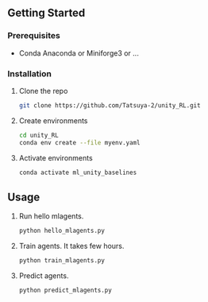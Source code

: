 <!-- GETTING STARTED -->
## Getting Started
### Prerequisites

- Conda
  Anaconda or Miniforge3 or ...

### Installation

1. Clone the repo
   ```sh
   git clone https://github.com/Tatsuya-2/unity_RL.git
   ```
2. Create environments
   ```sh
   cd unity_RL
   conda env create --file myenv.yaml
   ```
3. Activate environments
   ```sh
   conda activate ml_unity_baselines
   ```

<!-- USAGE EXAMPLES -->
## Usage
1. Run hello mlagents.
   ```sh
   python hello_mlagents.py
   ```
2. Train agents. It takes few hours.
   ```sh
   python train_mlagents.py
   ```
3. Predict agents.
   ```sh
   python predict_mlagents.py
   ```